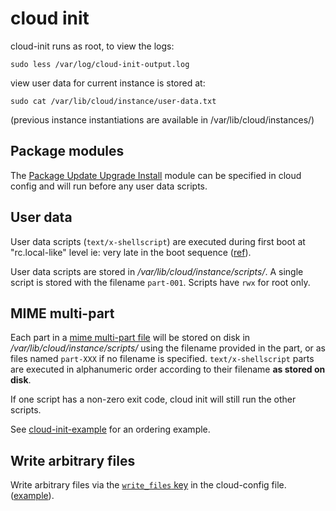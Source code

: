 # cloud init

cloud-init runs as root, to view the logs:

```
sudo less /var/log/cloud-init-output.log
```

view user data for current instance is stored at:

```
sudo cat /var/lib/cloud/instance/user-data.txt
```

(previous instance instantiations are available in /var/lib/cloud/instances/)

## Package modules

The [Package Update Upgrade Install](https://cloudinit.readthedocs.io/en/latest/reference/modules.html#package-update-upgrade-install) module can be specified in cloud config and will run before any user data scripts.

## User data

User data scripts (`text/x-shellscript`) are executed during first boot at "rc.local-like" level ie: very late in the boot sequence ([ref](https://github.com/canonical/cloud-init/blob/main/doc/userdata.txt)).

User data scripts are stored in _/var/lib/cloud/instance/scripts/_. A single script is stored with the filename `part-001`.
Scripts have `rwx` for root only.

## MIME multi-part

Each part in a [mime multi-part file](https://cloudinit.readthedocs.io/en/latest/explanation/format.html#mime-multi-part-archive) will be stored on disk in _/var/lib/cloud/instance/scripts/_ using the filename provided in the part, or as files named `part-XXX` if no filename is specified. `text/x-shellscript` parts are executed in alphanumeric order according to their filename **as stored on disk**.

If one script has a non-zero exit code, cloud init will still run the other scripts.

See [cloud-init-example](https://github.com/ukayani/cloud-init-example) for an ordering example.

## Write arbitrary files

Write arbitrary files via the [`write_files` key](https://cloudinit.readthedocs.io/en/latest/reference/modules.html#write-files) in the cloud-config file. ([example](https://cloudinit.readthedocs.io/en/latest/reference/examples.html#writing-out-arbitrary-files)).
